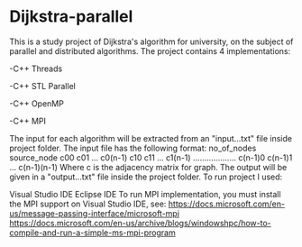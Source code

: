 # Dijkstra-parallel
This is a study project of Dijkstra's algorithm for university, on the subject of parallel and distributed algorithms.
The project contains 4 implementations:

-C++ Threads

-C++ STL Parallel

-C++ OpenMP

-C++ MPI

The input for each algorithm will be extracted from an "input...txt" file inside project folder.
The input file has the following format:
no_of_nodes source_node
c00 c01 ... c0(n-1)
c10 c11 ... c1(n-1)
...................
c(n-1)0 c(n-1)1 ... c(n-1)(n-1) Where c is the adjacency matrix for graph.
The output will be given in a "output...txt" file inside the project folder.
To run project I used:

Visual Studio IDE
Eclipse IDE
To run MPI implementation, you must install the MPI support on Visual Studio IDE, see:
https://docs.microsoft.com/en-us/message-passing-interface/microsoft-mpi
https://docs.microsoft.com/en-us/archive/blogs/windowshpc/how-to-compile-and-run-a-simple-ms-mpi-program
